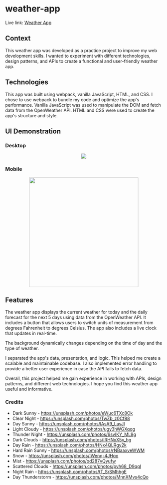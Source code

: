 # weather-app
Live link: <a href="https://ejrcarr.github.io/weather-app/">Weather App</a>

## Context
This weather app was developed as a practice project to improve my web development skills. I wanted to experiment with different technologies, design patterns, and APIs to create a functional and user-friendly weather app.

## Technologies
This app was built using webpack, vanilla JavaScript, HTML, and CSS. I chose to use webpack to bundle my code and optimize the app's performance. Vanilla JavaScript was used to manipulate the DOM and fetch data from the OpenWeather API. HTML and CSS were used to create the app's structure and style.

## UI Demonstration

### Desktop
<p align='center'>
  <img src="https://user-images.githubusercontent.com/110308975/225447006-c24ef6d9-bd40-4a72-b992-9d46f7e90ec1.gif"/>
</p>

### Mobile
<p align='center'>
  <img src="https://user-images.githubusercontent.com/110308975/225447210-406d27ed-95a3-421a-bb67-16981c078bae.gif" width='350px'/>
</p>

## Features
The weather app displays the current weather for today and the daily forecast for the next 5 days using data from the OpenWeather API. It includes a button that allows users to switch units of measurement from degrees Fahrenheit to degrees Celsius. The app also includes a live clock that updates in real-time.

The background dynamically changes depending on the time of day and the type of weather.

I separated the app's data, presentation, and logic. This helped me create a scalable and maintainable codebase. I also implemented error handling to provide a better user experience in case the API fails to fetch data.

Overall, this project helped me gain experience in working with APIs, design patterns, and different web technologies. I hope you find this weather app useful and informative.

### Credits
* Dark Sunny - https://unsplash.com/photos/eWuc6TXc8Ok
* Clear Night - https://unsplash.com/photos/TwZb_z0Cf88
* Day Sunny - https://unsplash.com/photos/lAsA9_LavJI
* Light Cloudy - https://unsplash.com/photos/ugy3hWGXqqg
* Thunder Night - https://unsplash.com/photos/6svIKY_ML9g
* Dark Clouds - https://unsplash.com/photos/IRHNxX5y_hg
* Day Rain - https://unsplash.com/photos/HNx4QLRgy2k
* Hard Rain Sunny - https://unsplash.com/photos/rNBaaxyeWWM
* Snow - https://unsplash.com/photos/IWenq-4JHqo
* Mist - https://unsplash.com/photos/od287vQyufw
* Scattered Clouds - https://unsplash.com/photos/pvh68_D9qqI
* Night Rain - https://unsplash.com/photos/tT_SrSMhhgE
* Day Thunderstorm - https://unsplash.com/photos/MnnXMvs4cQo
